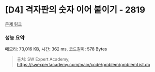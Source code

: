 # [D4] 격자판의 숫자 이어 붙이기 - 2819 

[문제 링크](https://swexpertacademy.com/main/code/problem/problemDetail.do?contestProbId=AV7I5fgqEogDFAXB) 

### 성능 요약

메모리: 73,016 KB, 시간: 362 ms, 코드길이: 578 Bytes



> 출처: SW Expert Academy, https://swexpertacademy.com/main/code/problem/problemList.do